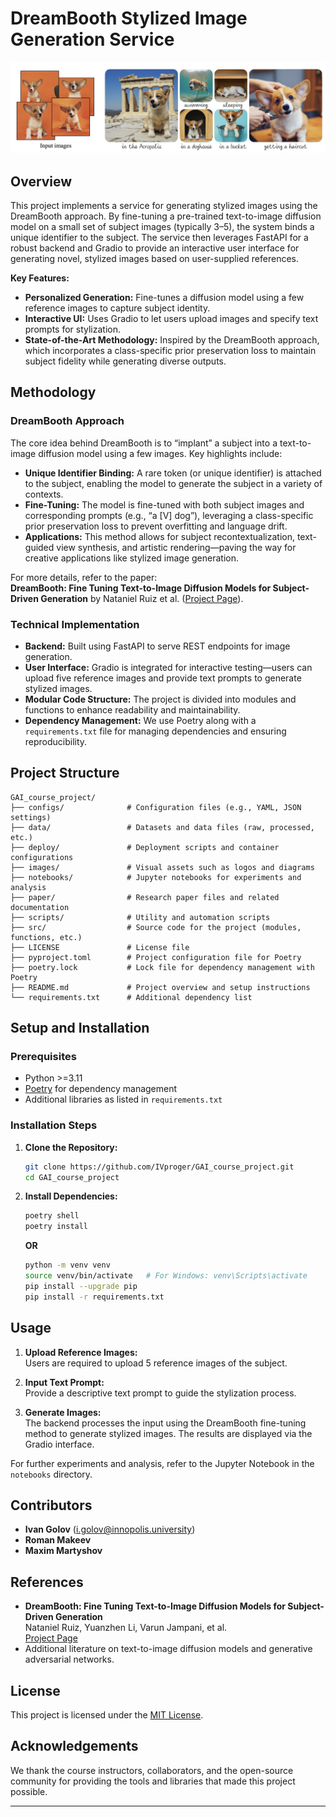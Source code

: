 # DreamBooth Stylized Image Generation Service

![Logo](./images/logo.png)

## Overview

This project implements a service for generating stylized images using the DreamBooth approach. By fine-tuning a pre-trained text-to-image diffusion model on a small set of subject images (typically 3–5), the system binds a unique identifier to the subject. The service then leverages FastAPI for a robust backend and Gradio to provide an interactive user interface for generating novel, stylized images based on user-supplied references.

**Key Features:**
- **Personalized Generation:** Fine-tunes a diffusion model using a few reference images to capture subject identity.
- **Interactive UI:** Uses Gradio to let users upload images and specify text prompts for stylization.
- **State-of-the-Art Methodology:** Inspired by the DreamBooth approach, which incorporates a class-specific prior preservation loss to maintain subject fidelity while generating diverse outputs.

## Methodology

### DreamBooth Approach
The core idea behind DreamBooth is to “implant” a subject into a text-to-image diffusion model using a few images. Key highlights include:
- **Unique Identifier Binding:** A rare token (or unique identifier) is attached to the subject, enabling the model to generate the subject in a variety of contexts.
- **Fine-Tuning:** The model is fine-tuned with both subject images and corresponding prompts (e.g., “a [V] dog”), leveraging a class-specific prior preservation loss to prevent overfitting and language drift.
- **Applications:** This method allows for subject recontextualization, text-guided view synthesis, and artistic rendering—paving the way for creative applications like stylized image generation.

For more details, refer to the paper:  
**DreamBooth: Fine Tuning Text-to-Image Diffusion Models for Subject-Driven Generation** by Nataniel Ruiz et al. ([Project Page](https://dreambooth.github.io/)).

### Technical Implementation
- **Backend:** Built using FastAPI to serve REST endpoints for image generation.
- **User Interface:** Gradio is integrated for interactive testing—users can upload five reference images and provide text prompts to generate stylized images.
- **Modular Code Structure:** The project is divided into modules and functions to enhance readability and maintainability. 
- **Dependency Management:** We use Poetry along with a `requirements.txt` file for managing dependencies and ensuring reproducibility.

## Project Structure

```
GAI_course_project/
├── configs/              # Configuration files (e.g., YAML, JSON settings)
├── data/                 # Datasets and data files (raw, processed, etc.)
├── deploy/               # Deployment scripts and container configurations
├── images/               # Visual assets such as logos and diagrams
├── notebooks/            # Jupyter notebooks for experiments and analysis
├── paper/                # Research paper files and related documentation
├── scripts/              # Utility and automation scripts
├── src/                  # Source code for the project (modules, functions, etc.)
├── LICENSE               # License file
├── pyproject.toml        # Project configuration file for Poetry
├── poetry.lock           # Lock file for dependency management with Poetry
├── README.md             # Project overview and setup instructions
└── requirements.txt      # Additional dependency list
```

## Setup and Installation

### Prerequisites
- Python >=3.11
- [Poetry](https://python-poetry.org/) for dependency management
- Additional libraries as listed in `requirements.txt`

### Installation Steps
1. **Clone the Repository:**
   ```bash
   git clone https://github.com/IVproger/GAI_course_project.git
   cd GAI_course_project
   ```
2. **Install Dependencies:**
   ```bash
   poetry shell
   poetry install
   ```
   **OR**
   ```bash
   python -m venv venv
   source venv/bin/activate   # For Windows: venv\Scripts\activate
   pip install --upgrade pip
   pip install -r requirements.txt
   ```
   
## Usage

1. **Upload Reference Images:**  
   Users are required to upload 5 reference images of the subject.
   
2. **Input Text Prompt:**  
   Provide a descriptive text prompt to guide the stylization process.
   
3. **Generate Images:**  
   The backend processes the input using the DreamBooth fine-tuning method to generate stylized images. The results are displayed via the Gradio interface.

For further experiments and analysis, refer to the Jupyter Notebook in the `notebooks` directory.

## Contributors

- **Ivan Golov** (i.golov@innopolis.university)
- **Roman Makeev**
- **Maxim Martyshov**

## References

- **DreamBooth: Fine Tuning Text-to-Image Diffusion Models for Subject-Driven Generation**  
  Nataniel Ruiz, Yuanzhen Li, Varun Jampani, et al.  
  [Project Page](https://dreambooth.github.io/)
- Additional literature on text-to-image diffusion models and generative adversarial networks.

## License

This project is licensed under the [MIT License](./LICENSE).

## Acknowledgements

We thank the course instructors, collaborators, and the open-source community for providing the tools and libraries that made this project possible.

---
